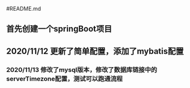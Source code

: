 #README.md

## 首先创建一个springBoot项目

## 2020/11/12 更新了简单配置，添加了mybatis配置
### 2020/11/13 修改了mysql版本，修改了数据库链接中的serverTimezone配置，测试可以跑通流程
